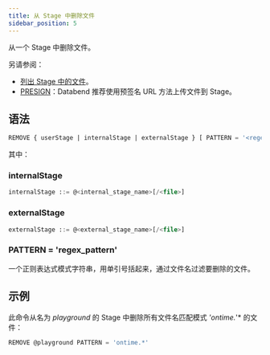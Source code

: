 ```yaml
---
title: 从 Stage 中删除文件
sidebar_position: 5
---
```


从一个 Stage 中删除文件。

另请参阅：

- [列出 Stage 中的文件](04-ddl-list-stage.md)。
- [PRESIGN](presign.md)：Databend 推荐使用预签名 URL 方法上传文件到 Stage。

## 语法

```sql
REMOVE { userStage | internalStage | externalStage } [ PATTERN = '<regex_pattern>' ]
```

其中：

### internalStage

```sql
internalStage ::= @<internal_stage_name>[/<file>]
```

### externalStage

```sql
externalStage ::= @<external_stage_name>[/<file>]
```

### PATTERN = 'regex_pattern'

一个正则表达式模式字符串，用单引号括起来，通过文件名过滤要删除的文件。

## 示例

此命令从名为 _playground_ 的 Stage 中删除所有文件名匹配模式 _'ontime._'\* 的文件：

```sql
REMOVE @playground PATTERN = 'ontime.*'
```
